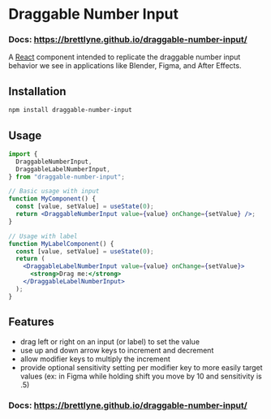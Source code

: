 # Draggable Number Input

### Docs: https://brettlyne.github.io/draggable-number-input/

<!-- A [React](https://react.dev) and [Svelte](https://svelte.dev) -->

A [React](https://react.dev)
component intended to replicate the draggable number input behavior
we see in applications like Blender, Figma, and After Effects.

## Installation

```bash
npm install draggable-number-input
```

## Usage

```jsx
import {
  DraggableNumberInput,
  DraggableLabelNumberInput,
} from "draggable-number-input";

// Basic usage with input
function MyComponent() {
  const [value, setValue] = useState(0);
  return <DraggableNumberInput value={value} onChange={setValue} />;
}

// Usage with label
function MyLabelComponent() {
  const [value, setValue] = useState(0);
  return (
    <DraggableLabelNumberInput value={value} onChange={setValue}>
      <strong>Drag me:</strong>
    </DraggableLabelNumberInput>
  );
}
```

## Features

- drag left or right on an input (or label) to set the value
- use up and down arrow keys to increment and decrement
- allow modifier keys to multiply the increment
- provide optional sensitivity setting per modifier key to more easily target values (ex: in Figma while holding shift you move by 10 and sensitivity is .5)

### Docs: https://brettlyne.github.io/draggable-number-input/
